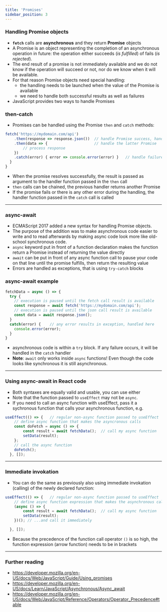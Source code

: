 ```yaml
---
title: 'Promises'
sidebar_position: 3
---
```

### Handling Promise objects
- __`fetch`__ calls are __asynchronous__ and they return __Promise__ objects
- A Promise is an object representing the completion of an asynchronous operation in future: the operation either succeeds (_is fulfilled_) of fails (_is rejected_).
- The end result of a promise is not immediately available and we do not know if the operation will succeed or not, nor do we know when it will be available. 
- For that reason Promise objects need special handling:
    - the handling needs to be launched when the value of the Promise is available
    - we need to handle both successful results as well as failures
-  JavaScript provides two ways to handle Promises

### then-catch
- Promises can be handled using the Promise `then` and `catch` methods:
```javascript
fetch('https://mydomain.com/api')
    .then(response => response.json())  // handle Promise success, handling returns Promise
    .then(data => {                     // handle the latter Promise
        // process response
    })
    .catch(error) { error => console.error(error) }   // handle failures
  }
}
```
- When the promise resolves successfully, the result is passed as argument to the handler function passed in the `then` call
- `then` calls can be chained, the previous handler returns another Promise
- If the promise fails or there is any other error during the handling, the handler function passed in the `catch` call is called 
---
### async-await
- ECMAScript 2017 added a new syntax for handling Promise objects. 
- The purpose of the addition was to make asynchronous code easier to write and to read afterwards by making async code look more like old-school synchronous code.
- `async` keyword put in front of a function declaration makes the function return a Promise instead of returning the value directly 
- `await` can be put in front of any async function call to pause your code on that line until the promise fulfills, then return the resulting value
- Errors are handled as exceptions, that is using `try-catch` blocks

### async-await example
```javascript
fetchData = async () => {
  try {
    // execution is paused until the fetch call result is available
    const response = await fetch('https://mydomain.com/api');
    // execution is paused until the json call result is available
    const data = await response.json();
  }
  catch(error) {    // any error results in exception, handled here
    console.error(error);
  }
}
```
- asynchronous code is within a `try` block. If any failure occurs, it will be handled in the `catch` handler
- __Note__: `await` only works inside `async` functions! Even though the code looks like synchronous it is still asynchronous.
---
### Using async-await in React code
- Both syntaxes are equally valid  and usable, you can use either
- Note that the function passed to `useEffect` may not be `async`. 
- If you need to call an async function with useEffect, pass it a sychronous function that calls your asynchronous function, e.g.
```javascript
useEffect(() => {   // regular non-async function passed to useEffect
    // define async function that makes the asyncronous calls
    const doFetch = async () => {   
        const result = await fetchData();  // call my async function 
        setData(result);
    };
    // call the async function
    doFetch();
  }, []);
```
---
###  Immediate invokation
- You can do the same as previously also using immediate invokation (calling) of the newly declared function:

```js
useEffect(() => {   // regular non-async function passed to useEffect
    // define async function expression that makes the asynchronous calls...
    (async () => {   
        const result = await fetchData();  // call my async function 
        setData(result);
    })(); // ...and call it immediately

  }, []);
```
- Because the precedence of the function call operator `()` is so high, the function expression (arrow function) needs to be in brackets
---
### Further reading
- https://developer.mozilla.org/en-US/docs/Web/JavaScript/Guide/Using_promises
- https://developer.mozilla.org/en-US/docs/Learn/JavaScript/Asynchronous/Async_await
- https://developer.mozilla.org/en-US/docs/Web/JavaScript/Reference/Operators/Operator_Precedence#table